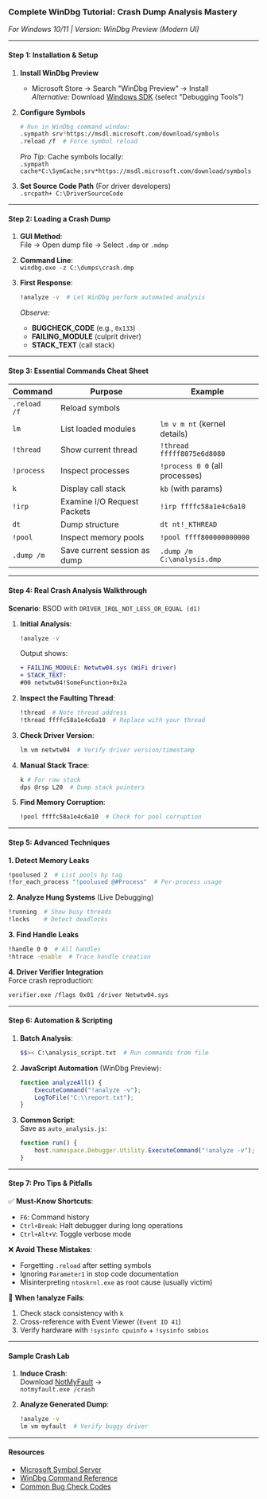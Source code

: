 ### **Complete WinDbg Tutorial: Crash Dump Analysis Mastery**  
*For Windows 10/11 | Version: WinDbg Preview (Modern UI)*  

---

#### **Step 1: Installation & Setup**  
1. **Install WinDbg Preview**  
   - Microsoft Store → Search "WinDbg Preview" → Install  
   *Alternative:* Download [Windows SDK](https://developer.microsoft.com/windows/downloads/windows-sdk/) (select "Debugging Tools")  

2. **Configure Symbols**  
   ```bash
   # Run in WinDbg command window:
   .sympath srv*https://msdl.microsoft.com/download/symbols
   .reload /f  # Force symbol reload
   ```
   *Pro Tip:* Cache symbols locally:  
   `.sympath cache*C:\SymCache;srv*https://msdl.microsoft.com/download/symbols`

3. **Set Source Code Path** (For driver developers)  
   `.srcpath+ C:\DriverSourceCode`  

---

#### **Step 2: Loading a Crash Dump**  
1. **GUI Method**:  
   File → Open dump file → Select `.dmp` or `.mdmp`  

2. **Command Line**:  
   `windbg.exe -z C:\dumps\crash.dmp`  

3. **First Response**:  
   ```bash
   !analyze -v  # Let WinDbg perform automated analysis
   ```
   *Observe:*  
   - **BUGCHECK_CODE** (e.g., `0x133`)  
   - **FAILING_MODULE** (culprit driver)  
   - **STACK_TEXT** (call stack)  

---

#### **Step 3: Essential Commands Cheat Sheet**  
| **Command**         | **Purpose**                          | **Example**                     |
|----------------------|--------------------------------------|---------------------------------|
| `.reload /f`         | Reload symbols                       |                                 |
| `lm`                 | List loaded modules                  | `lm v m nt` (kernel details)    |
| `!thread`            | Show current thread                  | `!thread fffff8075e6d8080`      |
| `!process`           | Inspect processes                    | `!process 0 0` (all processes)  |
| `k`                  | Display call stack                   | `kb` (with params)              |
| `!irp`               | Examine I/O Request Packets          | `!irp ffffc58a1e4c6a10`         |
| `dt`                 | Dump structure                       | `dt nt!_KTHREAD`                |
| `!pool`              | Inspect memory pools                 | `!pool ffff800000000000`        |
| `.dump /m`           | Save current session as dump         | `.dump /m C:\analysis.dmp`      |

---

#### **Step 4: Real Crash Analysis Walkthrough**  
**Scenario**: BSOD with `DRIVER_IRQL_NOT_LESS_OR_EQUAL (d1)`  

1. **Initial Analysis**:  
   ```bash
   !analyze -v
   ```
   Output shows:  
   ```diff
   + FAILING_MODULE: Netwtw04.sys (WiFi driver)
   + STACK_TEXT:  
   #00 netwtw04!SomeFunction+0x2a
   ```

2. **Inspect the Faulting Thread**:  
   ```bash
   !thread  # Note thread address
   !thread ffffc58a1e4c6a10  # Replace with your thread
   ```

3. **Check Driver Version**:  
   ```bash
   lm vm netwtw04  # Verify driver version/timestamp
   ```

4. **Manual Stack Trace**:  
   ```bash
   k # For raw stack
   dps @rsp L20  # Dump stack pointers
   ```

5. **Find Memory Corruption**:  
   ```bash
   !pool ffffc58a1e4c6a10  # Check for pool corruption
   ```

---

#### **Step 5: Advanced Techniques**  
**1. Detect Memory Leaks**  
```bash
!poolused 2  # List pools by tag
!for_each_process "!poolused @#Process"  # Per-process usage
```

**2. Analyze Hung Systems** (Live Debugging)  
```bash
!running  # Show busy threads
!locks    # Detect deadlocks
```

**3. Find Handle Leaks**  
```bash
!handle 0 0  # All handles
!htrace -enable  # Trace handle creation
```

**4. Driver Verifier Integration**  
Force crash reproduction:  
```bash
verifier.exe /flags 0x01 /driver Netwtw04.sys
```

---

#### **Step 6: Automation & Scripting**  
1. **Batch Analysis**:  
   ```bash
   $$>< C:\analysis_script.txt  # Run commands from file
   ```

2. **JavaScript Automation** (WinDbg Preview):  
   ```javascript
   function analyzeAll() {
       ExecuteCommand("!analyze -v");
       LogToFile("C:\\report.txt");
   }
   ```

3. **Common Script**:  
   Save as `auto_analysis.js`:  
   ```javascript
   function run() {
       host.namespace.Debugger.Utility.ExecuteCommand("!analyze -v");
   }
   ```

---

#### **Step 7: Pro Tips & Pitfalls**  
✅ **Must-Know Shortcuts**:  
- `F6`: Command history  
- `Ctrl+Break`: Halt debugger during long operations  
- `Ctrl+Alt+V`: Toggle verbose mode  

❌ **Avoid These Mistakes**:  
- Forgetting `.reload` after setting symbols  
- Ignoring `Parameter1` in stop code documentation  
- Misinterpreting `ntoskrnl.exe` as root cause (usually victim)  

🔧 **When !analyze Fails**:  
1. Check stack consistency with `k`  
2. Cross-reference with Event Viewer (`Event ID 41`)  
3. Verify hardware with `!sysinfo cpuinfo` + `!sysinfo smbios`  

---

#### **Sample Crash Lab**  
1. **Induce Crash**:  
   Download [NotMyFault](https://learn.microsoft.com/sysinternals) →  
   `notmyfault.exe /crash`  

2. **Analyze Generated Dump**:  
   ```bash
   !analyze -v
   lm vm myfault  # Verify buggy driver
   ```

---

#### **Resources**  
- [Microsoft Symbol Server](https://docs.microsoft.com/windows-hardware/drivers/debugger/microsoft-public-symbols)  
- [WinDbg Command Reference](https://learn.microsoft.com/windows-hardware/drivers/debugger/debugger-commands)  
- [Common Bug Check Codes](https://www.nirsoft.net/kernel_struct/vista/BUG_CHECK_CODES.html)  

